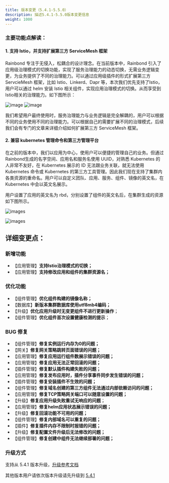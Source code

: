```yaml
---
title: 版本变更（5.4.1-5.5.0）
description: 描述5.4.1-5.5.0版本变更信息
weight: 1000
---
```


### 主要功能点解读：

#### 1. 支持 Istio，并支持扩展第三方 ServiceMesh 框架

Rainbond 专注于无侵入，松耦合的设计理念。在当前版本中，Rainbond 引入了应用级治理模式的切换功能，实现了服务治理能力的动态切换，无需业务逻辑变更，为业务提供了不同的治理能力。可以通过应用级插件的形式扩展第三方 ServcieMesh 框架，比如 Istio、Linkerd、Dapr 等，本次我们优先支持了Istio，用户可以通过 helm 安装 Istio 相关组件，实现应用治理模式的切换。从而享受到Istio相关的治理能力。如下图所示：

![image](https://grstatic.oss-cn-shanghai.aliyuncs.com/docs/5.5/community/change/goverance-change-example1.png)
![image](https://grstatic.oss-cn-shanghai.aliyuncs.com/docs/5.5/community/change/goverance-change-example2.png)

我们希望用户最终使用时，服务治理能力与业务逻辑是完全解耦的，用户可以根据不同的业务使用不同的治理能力。可以根据自己的需要扩展不同的治理模式，后续我们会有专门的文章来详细介绍如何扩展第三方 ServiceMesh 框架。

#### 2. 兼容 kubernetes 管理命令和第三方管理平台

在之前的版本中，我们以应用为中心，使用户可以便捷的管理自己的业务。但通过Rainbond生成的名字空间、应用名和服务名使用 UUID，对熟悉 Kubernetes 的人非常不友好，在 Kubernetes 展示的 ID 无法跟业务关联，就无法使用 Kubernetes 命令或 Kubernetes 的第三方工具管理。因此我们现在支持了集群内各类资源的重命名。用户可以自定义团队、应用、服务、组件、镜像的英文名，在Kubernetes 中会以英文名展示。

用户设置了应用的英文名为 rbd，分别设置了组件的英文名后，在集群生成的资源如下图所示。

![images](https://grstatic.oss-cn-shanghai.aliyuncs.com/docs/5.5/community/change/english-name-example1.png)

![images](https://grstatic.oss-cn-shanghai.aliyuncs.com/docs/5.5/community/change/english-name-example2.png)


## 详细变更点：
### 新增功能

- 【应用管理】**支持Istio治理模式的切换；**
- 【应用管理】**支持修改应用和组件的集群资源名；**


### 优化功能

- 【组件管理】**优化组件构建的镜像名称；**
- 【数据库】**新版本集群数据库使用utf8mb4编码；**
- 【升级】**优化应用升级时无变更组件不进行更新操作**；
- 【组件管理】**优化组件首次设置健康检测的提示**；

### BUG 修复

- 【组件管理】**修复实例运行内存为0的问题；**
- 【网关】**修复网关策略跳转页面错误的问题；**
- 【应用管理】**修复应用运行组件数展示错误的问题；**
- 【应用管理】**修复应用无法正常回滚的问题；**
- 【插件管理】**修复默认插件构建失败的问题；**
- 【应用管理】**修复发布应用时，插件分享事件同步发生错误的问题；**
- 【插件管理】**修复安装插件不生效的问题；**
- 【组件管理】**修复域名创建的第三方组件无法通过内部依赖访问的问题；**
- 【应用管理】**修复TCP策略网关端口可以随意设置的问题；**
- 【升级】**修复应用升级失败重试无响应的问题**；
- 【应用管理】**修复helm应用状态展示错误的问题；**
- 【升级】**修复回滚功能不可用的问题；**
- 【组件管理】**修复内部域名可以重复的问题；**
- 【插件】**修复插件内存不限制时报错的问题；**
- 【升级】**修复配置文件升级后无法修改的问题；**
- 【组件管理】**修复创建中组件无法继续部署的问题；**

### 升级方式

支持从 5.4.1 版本升级，[升级参考文档](../../upgrade/5.5.0-upgrade/)

其他版本用户请依次版本升级请先升级到 [5.4.1](/docs/upgrade/5.4.0-upgrade/)
